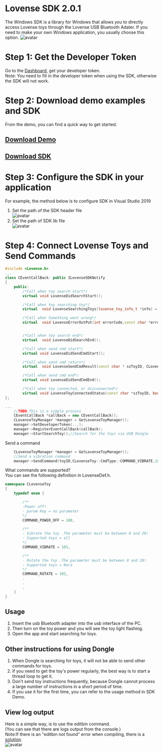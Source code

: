 # Lovense SDK  2.0.1

The Windows SDK is a library for Windows that allows you to directly access Lovense toys through the Lovense USB Bluetooth Adater. If you need to make your own Windows application, you usually choose this option. 
![avatar](https://github.com/caitain/test_SDK/blob/master/LovenseDongle.jpg#pic_center)



# Step 1: Get the Developer Token
Go to the [Dashboard](https://zh.lovense.com/user/developer/info), get your developer token.  
Note: You need to fill in the developer token when using the SDK, otherwise the SDK will not work.

# Step 2: Download demo examples and SDK
From the demo, you can find a quick way to get started.
## [Download Demo](https://test-front.lovense.com/lovense-developer/lovense-win-sdk-2.0.1-rc1.zip)
## [Download SDK](https://test-front.lovense.com/lovense-developer/lovense-win-sdk-2.0.1-rc1.zip)

# Step 3: Configure the SDK in your application
For example, the method below is to configure SDK in Visual Studio 2019  
1. Set the path of the SDK header file   
![avatar](https://github.com/caitain/test_SDK/blob/master/configurehead.png)
2. Set the path of SDK lib file   
![avatar](https://github.com/caitain/test_SDK/blob/master/configurelib.png)

# Step 4: Connect Lovense Toys and Send Commands

```c++
#include <Lovense.h>
...
class CEventCallBack: public ILovenseSDKNotify
{
	public:
		/*Call when toy search start*/
		virtual	void LovenseDidSearchStart();

		/*Call when toy searching toy*/
		virtual  void LovenseSearchingToys(lovense_toy_info_t *info) = 0;

		/*Call when Something went wrong*/
		virtual  void LovenseErrorOutPut(int errorCode,const char *errorMsg) = 0;


		/*Call when toy search end*/
		virtual  void LovenseDidSearchEnd();

		/*Call when send cmd start*/
		virtual	void LovenseDidSendCmdStart();

		/*Call when send cmd return*/
		virtual  void LovenseSendCmdResult(const char * szToyID, CLovenseToy::CmdType cmd,const char *result,CLovenseToy::Error errorCode);

		/*Call when send cmd end*/
		virtual	void LovenseDidSendCmdEnd();

		/*Call when toy connected, or disconnected*/
		virtual void LovenseToyConnectedStatus(const char *szToyID, bool isConnected) ;
};

...
	//TODO:This is a simple process  
	CEventCallBack *callBack = new CEventCallBack();
	CLovenseToyManager *manager = GetLovenseToyManager();
	manager->SetDeveloperToken(...);
	manager->RegisterEventCallBack(callBack);
	manager->StartSearchToy();//Search for the toys via USB Dongle
```

Send a command  

```c++
	CLovenseToyManager *manager = GetLovenseToyManager();
	//Send a vibration command
	manager->SendCommand(toyID,CLovenseToy::CmdType::COMMAND_VIBRATE,10);

```

What commands are supported?  
You can see the following definition in LovenseDef.h.
```c++
namespace CLovenseToy
{
	typedef enum {

		/**
		-Power off!
		- param Key = no parameter
		*/
		COMMAND_POWER_OFF = 100,

		/**
		- Vibrate the toy .The parameter must be between 0 and 20!
		- Supported toys = all
		*/
		COMMAND_VIBRATE = 101,

		/**
		- Rotate the toy .The parameter must be between 0 and 20!
		- Supported toys = Nora
		*/
		COMMAND_ROTATE = 102,
		.
		.
		.
	}
}
```

## Usage
1. Insert the usb Bluetooth adapter into the usb interface of the PC.
2. Then turn on the toy power and you will see the toy light flashing.
3. Open the app and start searching for toys.  

## Other instructions for using Dongle
1. When Dongle is searching for toys, it will not be able to send other commands for toys.
2. If you need to get the toy's power regularly, the best way is to start a thread loop to get it.
3. Don't send toy instructions frequently, because Dongle cannot process a large number of instructions in a short period of time.
4. If you use it for the first time, you can refer to the usage method in SDK Demo.

## View log output
Here is a simple way, is to use the editbin command.  
(You can see that there are logs output from the console.)  
Note:If there is an "editbin not found" error when compiling, there is a [solution](https://stackoverflow.com/questions/57207503/dumpbin-exe-editbin-exe-package-needed-in-visual-studio-2019).  
![avatar](https://github.com/caitain/test_SDK/blob/master/editbin.png)

